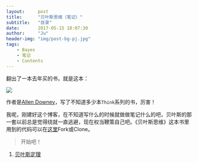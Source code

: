 ```yaml
---
layout:     post
title:      "贝叶斯思维（笔记）"
subtitle:   "目录"
date:       2017-05-15 18:07:30
author:     "Ju"
header-img: "img/post-bg-pj.jpg"
tags:
    - Bayes
    - 笔记
    - Contents
--- 
```


翻出了一本去年买的书，就是这本：

![](http://ooyw340iz.bkt.clouddn.com/image/bayes/book.png)

作者是[Allen Downey](http://www.allendowney.com)，写了不知道多少本`Think`系列的书，厉害！

我呢，刚建好这个博客，在不知道写什么的时候就做做笔记什么的吧，贝叶斯的那一套以前总是觉得绕就一直逃避，现在权当鞭策自己吧。《贝叶斯思维》这本书里用到的代码可以在[这里](https://github.com/AllenDowney/ThinkBayes)Fork或Clone。

> 开始吧！


1. [贝叶斯定理](http://www.noodler.xyz/2017/05/16/Bayes001/)





